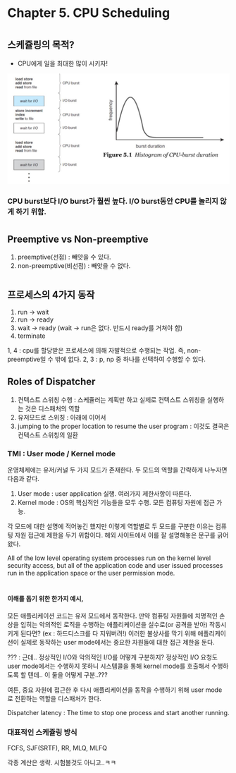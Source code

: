 # Chapter 5. CPU Scheduling

# 
#

## 스케쥴링의 목적? 
- CPU에게 일을 최대한 많이 시키자!

![cpu_burst](image/Chapter5.CPU_Scheduling/burst.JPG)

### CPU burst보다 I/O burst가 훨씬 높다. I/O burst동안 CPU를 놀리지 않게 하기 위함.

#

## Preemptive vs Non-preemptive
1. preemptive(선점) : 빼앗을 수 있다.
2. non-preemptive(비선점) : 빼앗을 수 없다.

#

## 프로세스의 4가지 동작
1. run -> wait
2. run -> ready
3. wait -> ready (wait -> run은 없다. 반드시 ready를 거쳐야 함)
4. terminate

1, 4 : cpu를 할당받은 프로세스에 의해 자발적으로 수행되는 작업. 즉, non-preemptive일 수 밖에 없다.
2, 3 : p, np 중 하나를 선택하여 수행할 수 있다.


## Roles of Dispatcher
1. 컨텍스트 스위칭 수행 : 스케쥴러는 계획만 하고 실제로 컨텍스트 스위칭을 실행하는 것은 디스패처의 역할
2. 유저모드로 스위칭 : 아래에 이어서
3. jumping to the proper location to resume the user program : 이것도 결국은 컨텍스트 스위칭의 일환


### TMI : User mode / Kernel mode

운영체제에는 유저/커널 두 가지 모드가 존재한다.
두 모드의 역할을 간략하게 나누자면 다음과 같다.

1. User mode : user application 실행. 여러가지 제한사항이 따른다.
2. Kernel mode : OS의 핵심적인 기능들을 모두 수행. 모든 컴퓨팅 자원에 접근 가능. 

각 모드에 대한 설명에 적어놓긴 했지만 이렇게 역할별로 두 모드를 구분한 이유는 컴퓨팅 자원 접근에 제한을 두기 위함이다.
해외 사이트에서 이를 잘 설명해놓은 문구를 긁어왔다.

All of the low level operating system processes run on the kernel level security access, 
but all of the application code and user issued processes run in the application space or the user permission mode. 

#

#### 이해를 돕기 위한 한가지 예시,

모든 애플리케이션 코드는 유저 모드에서 동작한다. 
만약 컴퓨팅 자원들에 치명적인 손상을 입히는 악의적인 로직을 수행하는 애플리케이션을 실수로(or 공격을 받아) 작동시키게 된다면? (ex : 하드디스크를 다 지워버려!)
이러한 불상사를 막기 위해 애플리케이션이 실제로 동작하는 user mode에서는 중요한 자원들에 대한 접근 제한을 둔다.

??? : 근데.. 정상적인 I/O와 악의적인 I/O를 어떻게 구분하지? 정상적인 I/O 요청도 user mode에서는 수행하지 못하니 시스템콜을 통해 kernel mode를 호출해서 수행하도록 할 텐데.. 이 둘을 어떻게 구분..???


여튼, 중요 자원에 접근한 후 다시 애플리케이션을 동작을 수행하기 위해 user mode 로 전환하는 역할을 디스패처가 한다.




Dispatcher latency : The time to stop one process and start another running.



### 대표적인 스케쥴링 방식
FCFS, SJF(SRTF), RR, MLQ, MLFQ 



각종 계산은 생략. 시험볼것도 아니고..ㅋㅋ






